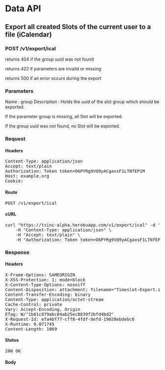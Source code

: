 # Data API

## Export all created Slots of the current user to a file (iCalendar)

### POST /v1/export/ical

returns 404 if the group uuid was not found

returns 422 if parameters are invalid or missing

returns 500 if an error occurs during the export

### Parameters

Name : group
Description : Holds the uuid of the slot group which should be exported.

If the parameter group is missing, all Slot will be exported.

If the group uuid was not found, no Slot will be exported.

### Request

#### Headers

<pre>Content-Type: application/json
Accept: text/plain
Authorization: Token token=O6PYRg9VO9yACgaxsF1LTNfEP1M
Host: example.org
Cookie: </pre>

#### Route

<pre>POST /v1/export/ical</pre>

#### cURL

<pre class="request">curl &quot;https://tsinc-alpha.herokuapp.com/v1/export/ical&quot; -d &#39;&#39; -X POST \
	-H &quot;Content-Type: application/json&quot; \
	-H &quot;Accept: text/plain&quot; \
	-H &quot;Authorization: Token token=O6PYRg9VO9yACgaxsF1LTNfEP1M&quot;</pre>

### Response

#### Headers

<pre>X-Frame-Options: SAMEORIGIN
X-XSS-Protection: 1; mode=block
X-Content-Type-Options: nosniff
Content-Disposition: attachment; filename=&quot;Timeslot-Export.ical&quot;
Content-Transfer-Encoding: binary
Content-Type: application/octet-stream
Cache-Control: private
Vary: Accept-Encoding, Origin
ETag: W/&quot;1b01c879abc84ab25ec8839f2bfd4bd2&quot;
X-Request-Id: efa4bf77-cff8-4fdf-8efd-19028ebdebc6
X-Runtime: 0.071745
Content-Length: 1069</pre>

#### Status

<pre>200 OK</pre>

#### Body

```javascript

```
